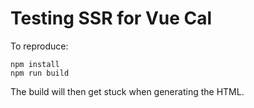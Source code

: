 # Testing SSR for Vue Cal

To reproduce:
```
npm install
npm run build
```
The build will then get stuck when generating the HTML.

